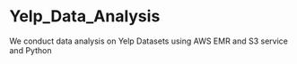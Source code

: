 # Yelp_Data_Analysis
We conduct data analysis on Yelp Datasets using AWS EMR and S3 service and Python
